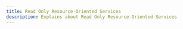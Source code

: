 ```yaml
---
title: Read Only Resource-Oriented Services
description: Explains about Read Only Resource-Oriented Services
---
```


